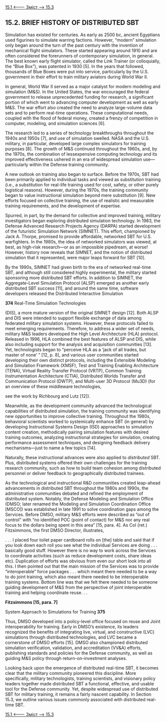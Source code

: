[15.1 <--- ](15_1.md) [   Зміст   ](README.md) [--> 15.3](15_3.md)

## 15.2. BRIEF HISTORY OF DISTRIBUTED SBT

Simulation has existed for centuries. As early as 2500 bc, ancient Egyptians used figurines to simulate warring factions. However, “modern” simulation only began around the turn of the past century with the invention of mechanical flight simulators. These started appearing around 1910 and are often considered the forerunners of contemporary simulation, in general. The best known early flight simulator, called the Link Trainer (or colloquially, the “Blue Box”), was patented in 1930 [5]. In the years that followed, thousands of Blue Boxes were put into service, particularly by the U.S. government in their effort to train military aviators during World War II.

In general, World War II served as a major catalyst for modern modeling and simulation (M&S). In the United States, the war encouraged the federal government to release unprecedented funding for research, a significant portion of which went to advancing computer development as well as early M&S. The war effort also created the need to analyze large-volume data sets and to perform real-time operations. These computational needs, coupled with the flood of federal money, created a frenzy of competition in computer, modeling, and simulation sciences [6].

The research led to a series of technology breakthroughs throughout the 1940s and 1950s [7], and use of simulation swelled. NASA and the U.S. military, in particular, developed large complex simulators for training purposes [8]. The growth of M&S continued throughout the 1960s, and, by the 1970s, the combination of lessexpensive computing technology and its improved effectiveness ushered in an era of widespread simulation use—particularly within the Defense training community.

A new outlook on training also began to surface. Before the 1970s, SBT had been primarily applied to individual tasks and viewed as substitution training (i.e., a substitution for real-life training used for cost, safety, or other purely logistical reasons). However, during the 1970s, the training community began to value instructional simulation beyond mere substitution [9]. New efforts focused on collective training, the use of realistic and measurable training requirements, and the development of expertise.

Spurred, in part, by the demand for collective and improved training, military investigators began exploring distributed simulation technology. In 1983, the Defense Advanced Research Projects Agency (DARPA) started development of the futuristic Simulation Network (SIMNET). This effort, championed by Jack A. Thorpe, promised to provide affordable, networked SBT for U.S. warfighters. In the 1980s, the idea of networked simulators was viewed, at best, as high-risk research—or as an impossible pipedream, at worse! However, history now reveals that SIMNET, and the notion of distributed simulation that it represented, were major leaps forward for SBT [10].

By the 1990s, SIMNET had given birth to the era of networked real-time SBT, and although still considered highly experimental, the military started sponsoring more distributed SBT efforts. In addition to SIMNET, the Aggregate-Level Simulation Protocol (ALSP) emerged as another early distributed SBT success [11], and around the same time, software developers released the Distributed Interactive Simulation



**374**                                       Real-Time Simulation Technologies

 

(DIS), a more mature version of the original SIMNET design [12]. Both ALSP and DIS were intended to support flexible exchange of data among federated military simulation systems. However, these protocols failed to meet emerging requirements. Therefore, to address a wider set of needs, military M&S leaders developed the High Level Architecture (HLA) protocol. Released in 1996, HLA combined the best features of ALSP and DIS, while also including support for the analysis and acquisition communities [13]. Yet, technologists began to “perceive HLA as a ‘jack of all trades, but master of none’ ” [12, p. 8], and various user communities started developing their own distinct protocols, including the Extensible Modeling and Simulation Framework (XMSF), Test and Training Enabling Architecture (TENA), Virtual Reality Transfer Protocol (VRTP), Common Training Instrumentation Architecture (CTIA), Distributed Worlds Transfer and Communication Protocol (DWTP), and Multi-user 3D Protocol (Mu3D) (for an overview of these middleware technologies,

see the work by Richbourg and Lutz [12]).

Meanwhile, as the development community advanced the technological capabilities of distributed simulation, the training community was identifying new opportunities to improve collective training. Throughout the 1980s, behavioral scientists worked to systemically enhance SBT (in general) by developing Instructional Systems Design (ISD) approaches to simulation content creation, methodically pairing simulation features with desired training outcomes, analyzing instructional strategies for simulation, creating performance assessment techniques, and designing feedback delivery mechanisms—just to name a few topics [14].

Naturally, these instructional advances were also applied to *distributed* SBT. Plus, distributed systems offered their own challenges for the training research community, such as how to build team cohesion among distributed personnel or deliver feedback to geographically distributed trainees.

As the technological and instructional R&D communities created leap-ahead advancements in distributed SBT throughout the 1980s and 1990s, the administrative communities debated and refined the employment of distributed system. Notably, the Defense Modeling and Simulation Office (DMSO; later renamed the Modeling and Simulation Coordination Office [MSCO]) was established in late 1991 to solve coordination gaps among the Services. Before DMSO, military M&S efforts were described as “out of control” with “no identified POC (point of contact) for M&S nor any real focus to the dollars being spent in this area” [15, para. 4]. As Col (ret.) Fitzsimmons, the first DMSO Director, illustrates,

 

. . . I placed four toilet paper cardboard rolls on [the] table and said that if you look down each roll you see what the individual Services are doing . . . basically good stuff. However there is no way to work across the Services to coordinate activities (such as reduce development costs, share ideas etc). Duplication of efforts was obvious from even our short look into all this. I then pointed out that the main mission of the Services was to provide “interoperable” force packages . . . which meant there needed to be a way to do joint training, which also meant there needed to be interoperable training systems. Bottom line was that we felt there needed to be someone guiding development of M&S from the perspective of joint interoperable training and helping coordinate reuse. . .

**Fitzsimmons [15, para. 7]**



System Approach to Simulations for Training                       **375**

 

Thus, DMSO developed into a policy-level office focused on reuse and Joint interoperability for training. Early in DMSO’s existence, its leaders recognized the benefits of integrating live, virtual, and constructive (LVC) simulations through distributed technologies, and LVC became a cornerstone of DMSO efforts [15]. DMSO also championed distributed simulation verification, validation, and accreditation (VV&A) efforts, publishing standards and policies for the Defense community, as well as guiding M&S policy through return-on-investment analyses.

Looking back upon the emergence of distributed real-time SBT, it becomes clear that the military community pioneered this discipline. More specifically, military technologists, training scientists, and visionary policy leaders together made distributed SBT a functional, effective, and usable tool for the Defense community. Yet, despite widespread use of distributed SBT for military training, it remains a fairly nascent capability. In Section 15.3, we outline various issues commonly associated with distributed real-time SBT.

[15.1 <--- ](15_1.md) [   Зміст   ](README.md) [--> 15.3](15_3.md)